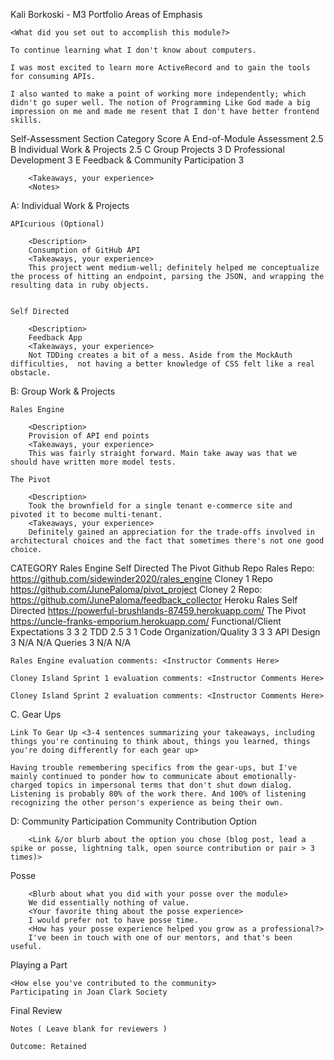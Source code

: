 Kali Borkoski - M3 Portfolio
Areas of Emphasis

    <What did you set out to accomplish this module?>

    To continue learning what I don't know about computers.

    I was most excited to learn more ActiveRecord and to gain the tools for consuming APIs.

    I also wanted to make a point of working more independently; which didn't go super well. The notion of Programming Like God made a big impression on me and made me resent that I don't have better frontend skills.


Self-Assessment
Section 	Category 	Score
A 	End-of-Module Assessment 	2.5
B 	Individual Work & Projects  2.5
C 	Group Projects 	3
D 	Professional Development 	3
E 	Feedback & Community Participation 	3

        <Takeaways, your experience>
        <Notes>

A: Individual Work & Projects

    APIcurious (Optional)

        <Description>
        Consumption of GitHub API
        <Takeaways, your experience>
        This project went medium-well; definitely helped me conceptualize the process of hitting an endpoint, parsing the JSON, and wrapping the resulting data in ruby objects.


    Self Directed

        <Description>
        Feedback App
        <Takeaways, your experience>
        Not TDDing creates a bit of a mess. Aside from the MockAuth difficulties,  not having a better knowledge of CSS felt like a real obstacle.

B: Group Work & Projects

    Rales Engine

        <Description>
        Provision of API end points
        <Takeaways, your experience>
        This was fairly straight forward. Main take away was that we should have written more model tests.

    The Pivot

        <Description>
        Took the brownfield for a single tenant e-commerce site and pivoted it to become multi-tenant.
        <Takeaways, your experience>
        Definitely gained an appreciation for the trade-offs involved in architectural choices and the fact that sometimes there's not one good choice.

CATEGORY 	Rales Engine 	Self Directed 	The Pivot
Github Repo 	Rales Repo: https://github.com/sidewinder2020/rales_engine 	Cloney 1 Repo https://github.com/JunePaloma/pivot_project 	Cloney 2 Repo: https://github.com/JunePaloma/feedback_collector
Heroku 	Rales 	Self Directed  https://powerful-brushlands-87459.herokuapp.com/  	The Pivot https://uncle-franks-emporium.herokuapp.com/
Functional/Client Expectations 	3	 3	2
TDD 	2.5 	3 	1
Code Organization/Quality 	3 	3 	3
API Design 	3 	N/A 	N/A
Queries 	3 	N/A 	N/A

    Rales Engine evaluation comments: <Instructor Comments Here>

    Cloney Island Sprint 1 evaluation comments: <Instructor Comments Here>

    Cloney Island Sprint 2 evaluation comments: <Instructor Comments Here>

C. Gear Ups

    Link To Gear Up <3-4 sentences summarizing your takeaways, including things you're continuing to think about, things you learned, things you're doing differently for each gear up>

    Having trouble remembering specifics from the gear-ups, but I've mainly continued to ponder how to communicate about emotionally-charged topics in impersonal terms that don't shut down dialog. Listening is probably 80% of the work there. And 100% of listening recognizing the other person's experience as being their own.

D: Community Participation
Community Contribution Option

        <Link &/or blurb about the option you chose (blog post, lead a spike or posse, lightning talk, open source contribution or pair > 3 times)>
Posse

        <Blurb about what you did with your posse over the module>
        We did essentially nothing of value.
        <Your favorite thing about the posse experience>
        I would prefer not to have posse time.
        <How has your posse experience helped you grow as a professional?>
        I've been in touch with one of our mentors, and that's been useful.

Playing a Part

    <How else you've contributed to the community>
    Participating in Joan Clark Society

Final Review

    Notes ( Leave blank for reviewers )

    Outcome: Retained
